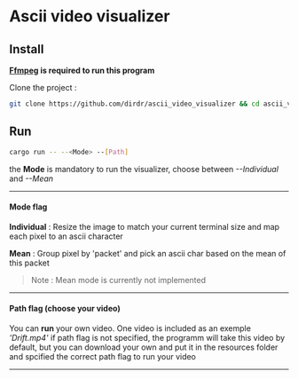 # Ascii video visualizer
## Install
**[Ffmpeg](https://ffmpeg.org/download.html) is required to run this program**

Clone the project :
```sh
git clone https://github.com/dirdr/ascii_video_visualizer && cd ascii_video_visualizer
```
## Run
```sh
cargo run -- --<Mode> --[Path]
```
the **Mode** is mandatory to run the visualizer, choose between *--Individual* and *--Mean*

---
#### Mode flag
**Individual** : Resize the image to match your current terminal size and map each pixel to an ascii character

**Mean** : Group pixel by 'packet' and pick an ascii char based on the mean of this packet

> Note : Mean mode is currently not implemented

---
#### Path flag (choose your video)

You can **run** your own video.
One video is included as an exemple *'Drift.mp4'*
if path flag is not specified, the programm will take this video
by default, but 
you can download your own and put it in the resources folder
and spcified the correct path flag to run your video

---

